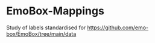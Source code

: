 # EmoBox-Mappings
Study of labels standardised for https://github.com/emo-box/EmoBox/tree/main/data
